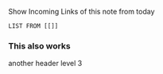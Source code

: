 Show Incoming Links of this note from today
```dataview
LIST FROM [[]]
```

### This also works
another header level 3